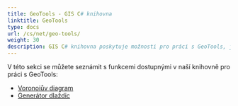 ```yaml
---
title: GeoTools - GIS C# knihovna
linktitle: GeoTools
type: docs
url: /cs/net/geo-tools/
weight: 30
description: GIS C# knihovna poskytuje možnosti pro práci s GeoTools, jako například Voronoiův diagram a generování dlaždic.
---
```


V této sekci se můžete seznámit s funkcemi dostupnými v naší knihovně pro práci s GeoTools:

- [Voronoiův diagram](/cs/gis/net/geo-tools/voronoi-diagram/)
- [Generátor dlaždic](/cs/gis/net/geo-tools/generator-of-tiles/)
